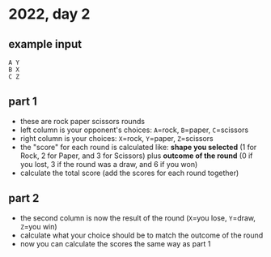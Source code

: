 # 2022, day 2
## example input
```
A Y
B X
C Z
```
## part 1
- these are rock paper scissors rounds
- left column is your opponent's choices: `A`=rock, `B`=paper, `C`=scissors
- right column is your choices: `X`=rock, `Y`=paper, `Z`=scissors
- the "score" for each round is calculated like:
  **shape you selected** (1 for Rock, 2 for Paper, and 3 for Scissors) plus **outcome of the round** (0 if you lost, 3 if the round was a draw, and 6 if you won)
- calculate the total score (add the scores for each round together)

## part 2
- the second column is now the result of the round (`X`=you lose, `Y`=draw, `Z`=you win)
- calculate what your choice should be to match the outcome of the round
- now you can calculate the scores the same way as part 1
